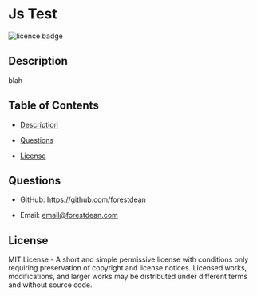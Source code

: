 # Js Test
![licence badge](https://img.shields.io/badge/License-MIT-blue.svg?style=flat-square)
## Description
<a name="description"></a>
blah


## Table of Contents
- [Description](#description)







- [Questions](#question)

- [License](#license)










## Questions
<a name="question"></a>

- GitHub: https://github.com/forestdean   


- Email: email@forestdean.com   




## License
<a name="licence"></a>
MIT License - A short and simple permissive license with conditions only requiring preservation of copyright and license notices. Licensed works, modifications, and larger works may be distributed under different terms and without source code.
